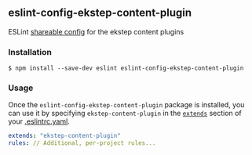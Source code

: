 ## eslint-config-ekstep-content-plugin

ESLint [shareable config](http://eslint.org/docs/developer-guide/shareable-configs.html) for the ekstep content plugins


### Installation

```
$ npm install --save-dev eslint eslint-config-ekstep-content-plugin
```

### Usage

Once the `eslint-config-ekstep-content-plugin` package is installed, you can use it by specifying `ekstep-content-plugin` in the [`extends`](http://eslint.org/docs/user-guide/configuring#extending-configuration-files) section of your [.eslintrc.yaml](http://eslint.org/docs/user-guide/configuring).

```yaml
extends: "ekstep-content-plugin"
rules: // Additional, per-project rules...
```
